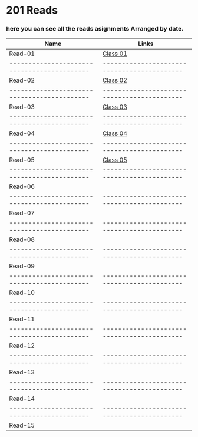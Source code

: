 # 201 Reads
### here you can see all the reads asignments Arranged by date.


Name                                       | Links
-------------------------------------------|-------------------------------------------
Read-01                                    | [Class 01](https://thaerm94.github.io/reading-notes/class01)
-------------------------------------------|-------------------------------------------
Read-02                                    | [Class 02](https://thaerm94.github.io/reading-notes/class02)
-------------------------------------------|-------------------------------------------
Read-03                                    |  [Class 03](https://thaerm94.github.io/reading-notes/class03)
-------------------------------------------|-------------------------------------------
Read-04                                    |  [Class 04](https://thaerm94.github.io/reading-notes/class04)
-------------------------------------------|-------------------------------------------
Read-05                                    |   [Class 05](https://thaerm94.github.io/reading-notes/class05)
-------------------------------------------|-------------------------------------------
Read-06                                    |
-------------------------------------------|-------------------------------------------
Read-07                                    |
-------------------------------------------|-------------------------------------------
Read-08                                    |
-------------------------------------------|-------------------------------------------
Read-09                                    |
-------------------------------------------|-------------------------------------------
Read-10                                    |
-------------------------------------------|-------------------------------------------
Read-11                                    |
-------------------------------------------|-------------------------------------------
Read-12                                    |
-------------------------------------------|-------------------------------------------
Read-13                                    |
-------------------------------------------|-------------------------------------------
Read-14                                    |
-------------------------------------------|-------------------------------------------
Read-15                                    |
